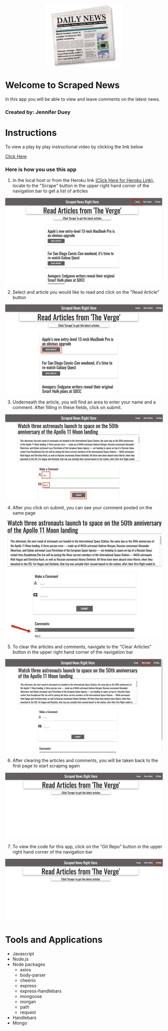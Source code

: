 <p align="center">
<img src="https://github.com/jldueyusa/scraper/blob/master/public/assets/newspaper.png" width="250" height="200">
</p>

# Welcome to Scraped News

In this app you will be able to view and leave comments on the latest news.

### Created by: Jennifer Duey

# Instructions

To view a play by play instructional video by clicking the link below

[Click Here](https://drive.google.com/file/d/1GmMf14A9U_YRc-xdTKR0KxMl_UTqqogj/view)


### Here is how you use this app

1. In the local host or from the Heroku link [(Click Here for Heroku Link)](https://scraper777.herokuapp.com/), locate to the "Scrape" button in the upper right hand corner of the navigation bar to get a list of articles

![scraper Inst 1](https://github.com/jldueyusa/scraper/blob/master/public/assets/scrape1.png)


2. Select and article you would like to read and click on the "Read Article" button

![scraper Inst 2](https://github.com/jldueyusa/scraper/blob/master/public/assets/scrape2.png)

3. Underneath the article, you will find an area to enter your name and a comment. After filling in these fields, click on submit.

![scraper Inst 3](https://github.com/jldueyusa/scraper/blob/master/public/assets/scrape3.png)

4. After you click on submit, you can see your comment posted on the same page

![scraper Inst 4](https://github.com/jldueyusa/scraper/blob/master/public/assets/scrape4.png)

5. To clear the articles and comments, navigate to the "Clear Articles" button in the upper right hand corner of the navigation bar

![scraper Inst 5](https://github.com/jldueyusa/scraper/blob/master/public/assets/scrape5.png)

6. After clearing the articles and comments, you will be taken back to the first page to start scraping again

![scraper Inst 6](https://github.com/jldueyusa/scraper/blob/master/public/assets/scrape6.png)

7. To view the code for this app, click on the "Git Repo" button in the upper right hand corner of the navigation bar

![scraper Inst 7](https://github.com/jldueyusa/scraper/blob/master/public/assets/scrape7.png)


# Tools and Applications
- Javascript
- Node.js
- Node packages
  - axios
  - body-parser
  - cheerio
  - express
  - express-handlebars
  - mongoose
  - morgan
  - path
  - request
- Handlebars
- Mongo


